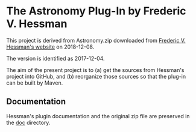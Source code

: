 The Astronomy Plug-In by Frederic V. Hessman
============================================

This project is derived from Astronomy.zip downloaded from
[Frederic V. Hessman's website](http://www.astro.physik.uni-goettingen.de/~hessman/ImageJ/Astronomy/)
on 2018-12-08.

The version is identified as 2017-12-04.

The aim of the present project is to (a) get the sources from Hessman's
project into GitHub, and (b) reorganize those sources so that the plug-in
can be built by Maven.

Documentation
-------------

Hessman's plugin documentation and the original zip file are preserved in the 
[doc](./doc) directory.

